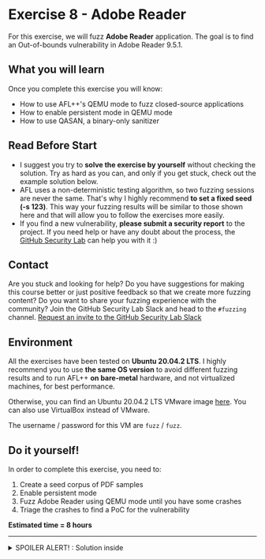# Exercise 8 - Adobe Reader

For this exercise, we will fuzz **Adobe Reader** application. The goal is to find an Out-of-bounds vulnerability in Adobe Reader 9.5.1.

## What you will learn
Once you complete this exercise you will know:
- How to use AFL++'s QEMU mode to fuzz closed-source applications
- How to enable persistent mode in QEMU mode
- How to use QASAN, a binary-only sanitizer

## Read Before Start
- I suggest you try to **solve the exercise by yourself** without checking the solution. Try as hard as you can, and only if you get stuck, check out the example solution below.
- AFL uses a non-deterministic testing algorithm, so two fuzzing sessions are never the same. That's why I highly recommend **to set a fixed seed (-s 123)**. This way your fuzzing results will be similar to those shown here and that will allow you to follow the exercises more easily.  
- If you find a new vulnerability, **please submit a security report** to the project. If you need help or have any doubt about the process, the [GitHub Security Lab](mailto:securitylab.github.com) can help you with it :)

## Contact
Are you stuck and looking for help? Do you have suggestions for making this course better or just positive feedback so that we create more fuzzing content?
Do you want to share your fuzzing experience with the community?
Join the GitHub Security Lab Slack and head to the `#fuzzing` channel. [Request an invite to the GitHub Security Lab Slack](mailto:securitylab-social@github.com?subject=Request%20an%20invite%20to%20the%20GitHub%20Security%20Lab%20Slack)

## Environment

All the exercises have been tested on **Ubuntu 20.04.2 LTS**. I highly recommend you to use **the same OS version** to avoid different fuzzing results and to run AFL++ **on bare-metal** hardware, and not virtualized machines, for best performance.

Otherwise, you can find an Ubuntu 20.04.2 LTS VMware image [here](https://drive.google.com/file/d/1_m1x-SHcm7Muov2mlmbbt8nkrMYp0Q3K/view?usp=sharing). You can also use VirtualBox instead of VMware.

The username / password for this VM are `fuzz` / `fuzz`.

## Do it yourself!
In order to complete this exercise, you need to:
1) Create a seed corpus of PDF samples
2) Enable persistent mode
3) Fuzz Adobe Reader using QEMU mode until you have some crashes
4) Triage the crashes to find a PoC for the vulnerability


**Estimated time = 8 hours**

---------------------------------------------------------------------------------------------------------------------------------------------------

<details>
  <summary>SPOILER ALERT! : Solution inside</summary>

### AFL++'s QEMU installation

First of all, we need afl-qemu installed in our system. You can check it with the following command:

```
afl-qemu-trace --help
```

and you should see something like that:

![](Images/12.png)

If it's not already installed or not for i386, you can build and install it with:

```
sudo apt install ninja-build libc6-dev-i386
cd ~/Downloads/AFLplusplus/qemu_mode/
CPU_TARGET=i386 ./build_qemu_support.sh
sudo make install
```

where ``/Downloads/AFLplusplus/`` is the [AFL++ root folder](../Exercise%201#install-afl)

### Adobe Reader installation

Install dependencies:
```
sudo apt-get install libxml2:i386
```

Download and uncompress ``AdbeRdr9.5.1-1_i386linux_enu.deb``:

```
wget ftp://ftp.adobe.com/pub/adobe/reader/unix/9.x/9.5.1/enu/AdbeRdr9.5.1-1_i386linux_enu.deb
```

Now, we can install it with:

```
sudo dpkg -i AdbeRdr9.5.1-1_i386linux_enu.deb
```

Then just type:

```
./opt/Adobe/Reader9/bin/acroread
```

Accept the License Agreement and you should see the Adobe Reader interface:

![](Images/4.png)

If you type

```
/opt/Adobe/Reader9/bin/acroread -help 
```

you can also see the list of available command line options

### Seed corpus creation

For this exercise, I'll make use of a corpus downloaded from **SafeDocs "Issue Tracker" Corpus**. You can find more information about this PDF Corpus [here](https://www.pdfa.org/a-new-stressful-pdf-corpus/).

Download and uncompress the corpus:
```
wget https://corpora.tika.apache.org/base/packaged/pdfs/archive/pdfs_202002/libre_office.zip
unzip libre_office.zip -d extracted
```

Now, we will copy only files **smaller than 2 kB**, to speedup the fuzzing process:
```
mkdir -p $HOME/fuzzing_adobe/afl_in
find ./extracted -type f -size -2k \
    -exec cp {} $HOME/fuzzing_adobe/afl_in \;
```


### First approach

The simplest way to fuzz closed-source applications is just running afl-fuzz with the **-Q argument**.

You need to take care when you run afl-fuzz, because ``/opt/Adobe/Reader9/bin/acroread`` is a shell-script. The real binary path is the following one ``/opt/Adobe/Reader9/Reader/intellinux/bin/acroread``.

But if you try to execute it you will get an error like this: ``acroread must be executed from the startup script``. That's why we need to set the ``ACRO_INSTALL_DIR`` and ``ACRO_CONFIG`` envvars. We will also set ``LD_LIBRARY_PATH`` to define the directory in which to search for dynamically linkable libraries.

Said that, you can run the fuzzer with the following command:
```
ACRO_INSTALL_DIR=/opt/Adobe/Reader9/Reader ACRO_CONFIG=intellinux LD_LIBRARY_PATH=$LD_LIBRARY_PATH:'/opt/Adobe/Reader9/Reader/intellinux/lib' afl-fuzz -Q -i ./afl_in/ -o ./afl_out/ -t 2000 -- /opt/Adobe/Reader9/Reader/intellinux/bin/acroread -toPostScript @@
```

And you should see AFL++ running:

![](Images/5.png)

Now, though, the fuzzing speed is really slow: around 7 exec/s on my machine. So, how can we improve the fuzzing speed?

And the answer is... using Persistent fuzzing!

### Persistent approach

As we see in [exercise 6](../Exercise%206), inserting the ``AFL_LOOP`` is the way that we have to tell AFL++ that we want to enable the persistent mode. In this case, however, we don't have access to the source code.

We can instead make use of the AFL_QEMU_PERSISTENT_ADDR to specify the start of the persistent loop. I advise you to set this address to the beginning of a function. You can find more information about AFL_QEMU persistent options [here](https://github.com/AFLplusplus/AFLplusplus/blob/stable/qemu_mode/README.persistent.md).

For finding an appropriate offset we can make use of a disassembler like IDA or Ghidra. In my case, I chose the following offset ``0x08546a00``:

![](Images/6.png)

There is an easier alternative to use a disassembler: to use **callgrind**.

First of all, we will install valgrind and kcachegrind with the following command line:

```
sudo apt-get install valgrind
sudo apt-get install kcachegrind
```

Now, we can generate a callgrind report with:

```
ACRO_INSTALL_DIR=/opt/Adobe/Reader9/Reader ACRO_CONFIG=intellinux LD_LIBRARY_PATH=$LD_LIBRARY_PATH:'/opt/Adobe/Reader9/Reader/intellinux/lib' valgrind --tool=callgrind /opt/Adobe/Reader9/Reader/intellinux/bin/acroread -toPostScript [samplePDF]
```

where ``samplePDF`` is the path of a PDF sample. It will generate a ``callgrind.out`` output file in your current folder. Now you can visualize this report running **kachegrind**. Just type:

```
kcachegrind 
```

and you should see something like this:

![](Images/8.png)

I recommend you to look at the ``count`` field in kcachegrind to identify functions that only get executed 1 time, and to try to achieve a **stability score over 90%** in afl-fuzz.
  
We will set also the **AFL_QEMU_PERSISTENT_GPR=1** envvar, that will save the original value of general purpose registers and restore them in each persistent cycle.

Now, we can run the fuzzer with the following command line

```
AFL_QEMU_PERSISTENT_ADDR=0x085478AC AFL_QEMU_PERSISTENT_GPR=1 ACRO_INSTALL_DIR=/opt/Adobe/Reader9/Reader ACRO_CONFIG=intellinux LD_LIBRARY_PATH=$LD_LIBRARY_PATH:'/opt/Adobe/Reader9/Reader/intellinux/lib' afl-fuzz -Q -i ./afl_in/ -o ./afl_out/ -t 2000 -- /opt/Adobe/Reader9/Reader/intellinux/bin/acroread -toPostScript @@
```
As you can see, it gives a x4 improvement in time of execution. Not bad!

![](Images/7.png)

For small projects, this approach might be enough. In a future exercise I will explain a faster approach: **write a custom harness**.

### Triage

In this last step we will try to find a PoC for our OOB read vulnerability.

Unfortunately, if we feed afl-qemu-trace with the crash file:

```
ACRO_INSTALL_DIR=/opt/Adobe/Reader9/Reader ACRO_CONFIG=intellinux LD_LIBRARY_PATH=$LD_LIBRARY_PATH:'/opt/Adobe/Reader9/Reader/intellinux/lib' /usr/local/bin/afl-qemu-trace -- /opt/Adobe/Reader9/Reader/intellinux/bin/acroread -toPostScript [crashFilePath] 
```

(where ``crashFilePath`` is the path of the crash file), all what we can see is a message like this

![](Images/10.png)

We can get a more detailes stacktrace using **QASan**. To enable it we only need to set ``AFL_USE_QASAN=1``. You can find more information about QASAN [here](https://github.com/andreafioraldi/qasan). Now we type:

```
AFL_USE_QASAN=1 ACRO_INSTALL_DIR=/opt/Adobe/Reader9/Reader ACRO_CONFIG=intellinux LD_LIBRARY_PATH=$LD_LIBRARY_PATH:'/opt/Adobe/Reader9/Reader/intellinux/lib' /usr/local/bin/afl-qemu-trace -- /opt/Adobe/Reader9/Reader/intellinux/bin/acroread -toPostScript [crashFilePath] 
```

and we will get a nicer stacktrace:

![](Images/11.png)

</details>

